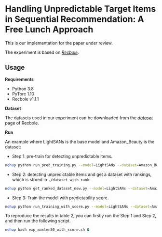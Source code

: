 # Handling Unpredictable Target Items in Sequential Recommendation: A Free Lunch Approach

This is our implementation for the paper under review.

The experiment is based on *[Recbole](https://github.com/RUCAIBox/RecBole)*.

## Usage

**Requirements**

* Python 3.8
* PyTorc 1.10
* Recbole v1.1.1

**Dataset**

The datasets used in our experiment can be downloaded from the *[dataset](https://drive.google.com/drive/folders/1so0lckI6N6_niVEYaBu-LIcpOdZf99kj)* page of Recbole.

**Run**

An example where LightSANs is the base model and Amazon_Beauty is the dataset:

* Step 1: pre-train for detecting unpredictable items.
``` bash
nohup python run_pred_training.py --model=LightSANs --dataset=Amazon_Beauty --gpu_id='0' --seed=202301 --config_files=config_maxlen50_LightSANs.yaml --K=5 --B=5 &
```

* Step 2: detecting unpredictable items and get a dataset with rankings, which is stored in `./dataset_with_rank`.
``` bash
nohup python get_ranked_dataset_new.py --model=LightSANs --dataset=Amazon_Beauty --K=5 --B=5 --gpu_id=0 &
```

* Step 3: Train the model with predictability score.
``` bash
nohup python run_training_with_score.py --model=LightSANs --dataset=Amazon_Beauty --gpu_id=0 --seed=202301 --config_files=config_maxlen50_LightSANs.yaml --save_dataset=False --save_dataloaders=False --K=5 --B=5 --P=0.3 --T=0.4 &
```

To reproduce the results in table 2, you can firstly run the Step 1 and Step 2, and then run the following script.
``` bash
nohup bash exp_maxlen50_with_score.sh &
```